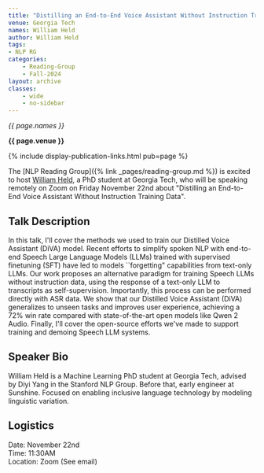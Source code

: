 ```yaml
---
title: "Distilling an End-to-End Voice Assistant Without Instruction Training Data"
venue: Georgia Tech
names: William Held
author: William Held
tags:
- NLP RG
categories:
    - Reading-Group
    - Fall-2024
layout: archive
classes:
    - wide
    - no-sidebar
---
```


*{{ page.names }}*

**{{ page.venue }}**

{% include display-publication-links.html pub=page %}

The [NLP Reading Group]({% link _pages/reading-group.md %}) is excited to host [William Held](https://williamheld.com/), a PhD student at Georgia Tech, who will be speaking remotely on Zoom on Friday November 22nd about "Distilling an End-to-End Voice Assistant Without Instruction Training Data".


## Talk Description

In this talk, I'll cover the methods we used to train our Distilled Voice Assistant (DiVA) model. Recent efforts to simplify spoken NLP with end-to-end Speech Large Language Models (LLMs) trained with supervised finetuning (SFT) have led to models ``forgetting" capabilities from text-only LLMs. Our work proposes an alternative paradigm for training Speech LLMs without instruction data, using the response of a text-only LLM to transcripts as self-supervision. Importantly, this process can be performed directly with ASR data. We show that our Distilled Voice Assistant (DiVA) generalizes to unseen tasks and improves user experience, achieving a 72\% win rate compared with state-of-the-art open models like Qwen 2 Audio. Finally, I'll cover the open-source efforts we've made to support training and demoing Speech LLM systems.

## Speaker Bio

William Held is a Machine Learning PhD student at Georgia Tech, advised by Diyi Yang in the Stanford NLP Group. Before that, early engineer at Sunshine. Focused on enabling inclusive language technology by modeling linguistic variation.

## Logistics

Date: November 22nd<br>
Time: 11:30AM <br>
Location: Zoom (See email)
